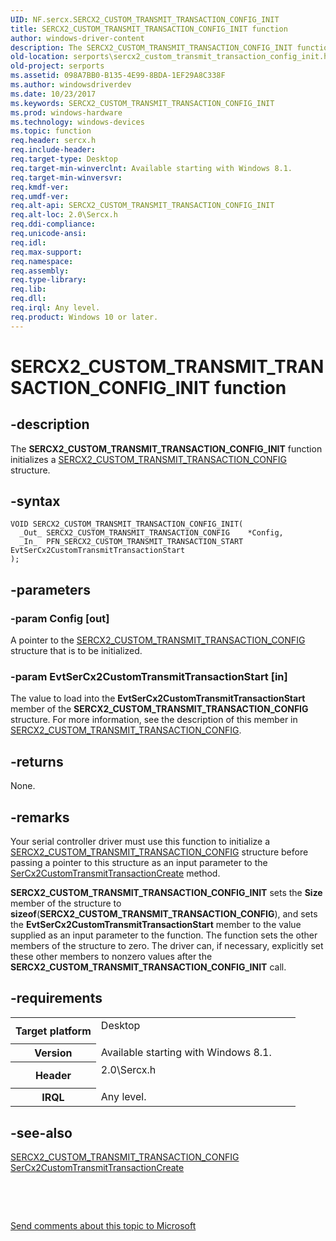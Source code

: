 ```yaml
---
UID: NF.sercx.SERCX2_CUSTOM_TRANSMIT_TRANSACTION_CONFIG_INIT
title: SERCX2_CUSTOM_TRANSMIT_TRANSACTION_CONFIG_INIT function
author: windows-driver-content
description: The SERCX2_CUSTOM_TRANSMIT_TRANSACTION_CONFIG_INIT function initializes a SERCX2_CUSTOM_TRANSMIT_TRANSACTION_CONFIG structure.
old-location: serports\sercx2_custom_transmit_transaction_config_init.htm
old-project: serports
ms.assetid: 098A7BB0-B135-4E99-8BDA-1EF29A8C338F
ms.author: windowsdriverdev
ms.date: 10/23/2017
ms.keywords: SERCX2_CUSTOM_TRANSMIT_TRANSACTION_CONFIG_INIT
ms.prod: windows-hardware
ms.technology: windows-devices
ms.topic: function
req.header: sercx.h
req.include-header: 
req.target-type: Desktop
req.target-min-winverclnt: Available starting with Windows 8.1.
req.target-min-winversvr: 
req.kmdf-ver: 
req.umdf-ver: 
req.alt-api: SERCX2_CUSTOM_TRANSMIT_TRANSACTION_CONFIG_INIT
req.alt-loc: 2.0\Sercx.h
req.ddi-compliance: 
req.unicode-ansi: 
req.idl: 
req.max-support: 
req.namespace: 
req.assembly: 
req.type-library: 
req.lib: 
req.dll: 
req.irql: Any level.
req.product: Windows 10 or later.
---
```


# SERCX2_CUSTOM_TRANSMIT_TRANSACTION_CONFIG_INIT function



## -description
The <b>SERCX2_CUSTOM_TRANSMIT_TRANSACTION_CONFIG_INIT</b> function initializes a <a href="serports.sercx2_custom_transmit_transaction_config">SERCX2_CUSTOM_TRANSMIT_TRANSACTION_CONFIG</a> structure.



## -syntax

````
VOID SERCX2_CUSTOM_TRANSMIT_TRANSACTION_CONFIG_INIT(
  _Out_ SERCX2_CUSTOM_TRANSMIT_TRANSACTION_CONFIG    *Config,
  _In_  PFN_SERCX2_CUSTOM_TRANSMIT_TRANSACTION_START EvtSerCx2CustomTransmitTransactionStart
);
````


## -parameters

### -param Config [out]

A pointer to the <a href="serports.sercx2_custom_transmit_transaction_config">SERCX2_CUSTOM_TRANSMIT_TRANSACTION_CONFIG</a> structure that is to be initialized.


### -param EvtSerCx2CustomTransmitTransactionStart [in]

The value to load into the <b>EvtSerCx2CustomTransmitTransactionStart</b> member of the <b>SERCX2_CUSTOM_TRANSMIT_TRANSACTION_CONFIG</b> structure. For more information, see the description of this member in <a href="serports.sercx2_custom_transmit_transaction_config">SERCX2_CUSTOM_TRANSMIT_TRANSACTION_CONFIG</a>.


## -returns
None.


## -remarks
Your serial controller driver must use this function to initialize a <a href="serports.sercx2_custom_transmit_transaction_config">SERCX2_CUSTOM_TRANSMIT_TRANSACTION_CONFIG</a> structure before passing a pointer to this structure as an input parameter to the <a href="serports.sercx2customtransmittransactioncreate">SerCx2CustomTransmitTransactionCreate</a> method.

<b>SERCX2_CUSTOM_TRANSMIT_TRANSACTION_CONFIG_INIT</b> sets the <b>Size</b> member of the structure to <b>sizeof</b>(<b>SERCX2_CUSTOM_TRANSMIT_TRANSACTION_CONFIG</b>), and sets the <b>EvtSerCx2CustomTransmitTransactionStart</b> member to the value supplied as an input parameter to the function. The function sets the other members of the structure to zero. The driver can, if necessary, explicitly set these other members to nonzero values after the <b>SERCX2_CUSTOM_TRANSMIT_TRANSACTION_CONFIG_INIT</b> call.


## -requirements
<table>
<tr>
<th width="30%">
Target platform

</th>
<td width="70%">
<dl>
<dt>Desktop</dt>
</dl>
</td>
</tr>
<tr>
<th width="30%">
Version

</th>
<td width="70%">
Available starting with Windows 8.1.

</td>
</tr>
<tr>
<th width="30%">
Header

</th>
<td width="70%">
<dl>
<dt>2.0\Sercx.h</dt>
</dl>
</td>
</tr>
<tr>
<th width="30%">
IRQL

</th>
<td width="70%">
Any level.

</td>
</tr>
</table>

## -see-also
<dl>
<dt>
<a href="serports.sercx2_custom_transmit_transaction_config">SERCX2_CUSTOM_TRANSMIT_TRANSACTION_CONFIG</a>
</dt>
<dt>
<a href="serports.sercx2customtransmittransactioncreate">SerCx2CustomTransmitTransactionCreate</a>
</dt>
</dl>
 

 

<a href="mailto:wsddocfb@microsoft.com?subject=Documentation%20feedback [serports\serports]:%20SERCX2_CUSTOM_TRANSMIT_TRANSACTION_CONFIG_INIT function%20 RELEASE:%20(10/23/2017)&amp;body=%0A%0APRIVACY STATEMENT%0A%0AWe use your feedback to improve the documentation. We don't use your email address for any other purpose, and we'll remove your email address from our system after the issue that you're reporting is fixed. While we're working to fix this issue, we might send you an email message to ask for more info. Later, we might also send you an email message to let you know that we've addressed your feedback.%0A%0AFor more info about Microsoft's privacy policy, see http://privacy.microsoft.com/en-us/default.aspx." title="Send comments about this topic to Microsoft">Send comments about this topic to Microsoft</a>

